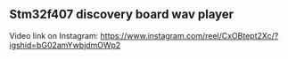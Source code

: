 ## Stm32f407 discovery board wav player

Video link on Instagram: https://www.instagram.com/reel/CxOBtept2Xc/?igshid=bG02amYwbjdmOWp2
